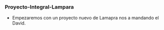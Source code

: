 ### Proyecto-Integral-Lampara

* Empezaremos con un proyecto nuevo de Lamapra nos a mandando el David.
